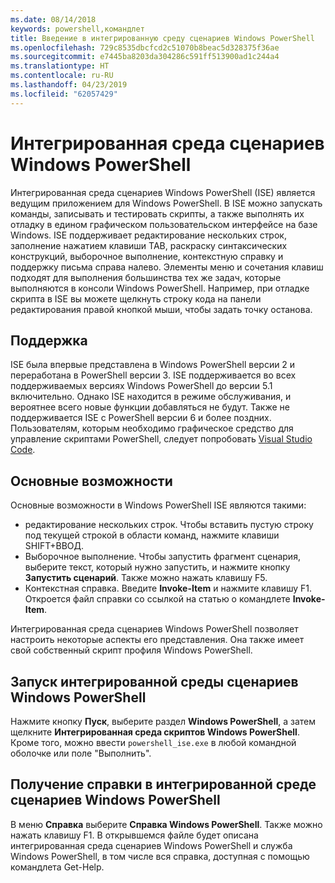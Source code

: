 ```yaml
---
ms.date: 08/14/2018
keywords: powershell,командлет
title: Введение в интегрированную среду сценариев Windows PowerShell
ms.openlocfilehash: 729c8535dbcfcd2c51070b8beac5d328375f36ae
ms.sourcegitcommit: e7445ba8203da304286c591ff513900ad1c244a4
ms.translationtype: HT
ms.contentlocale: ru-RU
ms.lasthandoff: 04/23/2019
ms.locfileid: "62057429"
---
```

# <a name="the-windows-powershell-ise"></a>Интегрированная среда сценариев Windows PowerShell

Интегрированная среда сценариев Windows PowerShell (ISE) является ведущим приложением для Windows PowerShell. В ISE можно запускать команды, записывать и тестировать скрипты, а также выполнять их отладку в едином графическом пользовательском интерфейсе на базе Windows. ISE поддерживает редактирование нескольких строк, заполнение нажатием клавиши TAB, раскраску синтаксических конструкций, выборочное выполнение, контекстную справку и поддержку письма справа налево. Элементы меню и сочетания клавиш подходят для выполнения большинства тех же задач, которые выполняются в консоли Windows PowerShell. Например, при отладке скрипта в ISE вы можете щелкнуть строку кода на панели редактирования правой кнопкой мыши, чтобы задать точку останова.

## <a name="support"></a>Поддержка

ISE была впервые представлена в Windows PowerShell версии 2 и переработана в PowerShell версии 3. ISE поддерживается во всех поддерживаемых версиях Windows PowerShell до версии 5.1 включительно. Однако ISE находится в режиме обслуживания, и вероятнее всего новые функции добавляться не будут.
Также не поддерживается ISE c PowerShell версии 6 и более поздних. Пользователям, которым необходимо графическое средство для управление скриптами PowerShell, следует попробовать [Visual Studio Code](https://code.visualstudio.com/).

## <a name="key-features"></a>Основные возможности

Основные возможности в Windows PowerShell ISE являются такими:

- редактирование нескольких строк. Чтобы вставить пустую строку под текущей строкой в области команд, нажмите клавиши SHIFT+ВВОД.
- Выборочное выполнение. Чтобы запустить фрагмент сценария, выберите текст, который нужно запустить, и нажмите кнопку **Запустить сценарий**. Также можно нажать клавишу F5.
- Контекстная справка. Введите **Invoke-Item** и нажмите клавишу F1. Откроется файл справки со ссылкой на статью о командлете **Invoke-Item**.

Интегрированная среда сценариев Windows PowerShell позволяет настроить некоторые аспекты его представления. Она также имеет свой собственный скрипт профиля Windows PowerShell.

## <a name="to-start-the-windows-powershell-ise"></a>Запуск интегрированной среды сценариев Windows PowerShell

Нажмите кнопку **Пуск**, выберите раздел **Windows PowerShell**, а затем щелкните **Интегрированная среда скриптов Windows PowerShell**.
Кроме того, можно ввести `powershell_ise.exe` в любой командной оболочке или поле "Выполнить".

## <a name="to-get-help-in-the-windows-powershell-ise"></a>Получение справки в интегрированной среде сценариев Windows PowerShell

В меню **Справка** выберите **Справка Windows PowerShell**. Также можно нажать клавишу F1. В открывшемся файле будет описана интегрированная среда сценариев Windows PowerShell и служба Windows PowerShell, в том числе вся справка, доступная с помощью командлета Get-Help.
